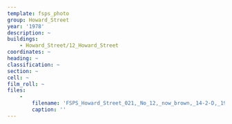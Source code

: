 ```yaml
---
template: fsps_photo
group: Howard_Street
year: '1978'
description: ~
buildings:
    - Howard_Street/12_Howard_Street
coordinates: ~
heading: ~
classification: ~
section: ~
cell: ~
film_roll: ~
files:
    -
        filename: 'FSPS_Howard_Street_021,_No_12,_now_brown,_14-2-D,_1978.png'
        caption: ''
---
```

